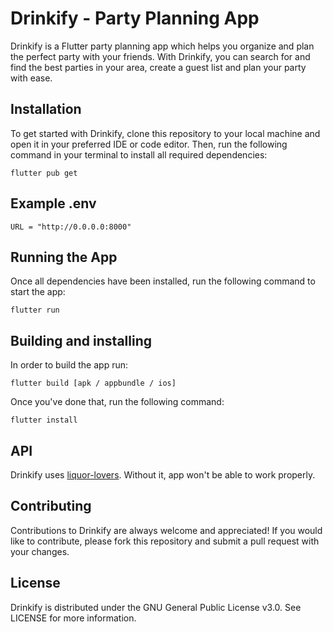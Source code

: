 
# Drinkify - Party Planning App
Drinkify is a Flutter party planning app which helps you organize and plan the perfect party with your friends. With Drinkify, you can search for and find the best parties in your area, create a guest list and plan your party with ease.

## Installation

To get started with Drinkify, clone this repository to your local machine and open it in your preferred IDE or code editor. Then, run the following command in your terminal to install all required dependencies:
```
flutter pub get
```

## Example .env
```
URL = "http://0.0.0.0:8000"
```

## Running the App

Once all dependencies have been installed, run the following command to start the app:
```
flutter run
```

## Building and installing
In order to build the app run:
```
flutter build [apk / appbundle / ios]
```

Once you've done that, run the following command:
```
flutter install
```

## API

Drinkify uses [liquor-lovers](https://github.com/Kawaii-Addicts/liquor-lovers). Without it, app won't be able to work properly.


## Contributing

Contributions to Drinkify are always welcome and appreciated! If you would like to contribute, please fork this repository and submit a pull request with your changes. 

## License

Drinkify is distributed under the GNU General Public License v3.0. See LICENSE for more information.
